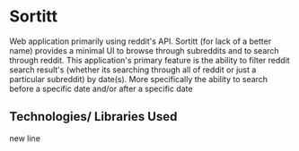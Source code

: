 # Sortitt
Web application primarily using reddit's API. Sortitt (for lack of a better name) provides a minimal UI to browse through subreddits and to search through reddit. This application's primary feature is the ability to filter reddit search result's (whether its searching through all of reddit or just a particular subreddit) by date(s). More specifically the ability to search before a specific date and/or after a specific date
## Technologies/ Libraries Used
new line
